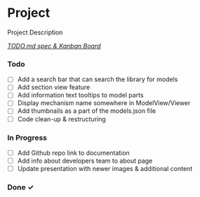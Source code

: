 # Project

Project Description

<em>[TODO.md spec & Kanban Board](https://bit.ly/3fCwKfM)</em>

### Todo

- [ ] Add a search bar that can search the library for models  
- [ ] Add section view feature  
- [ ] Add information text tooltips to model parts  
- [ ] Display mechanism name somewhere in ModelView/Viewer  
- [ ] Add thumbnails as a part of the models.json file  
- [ ] Code clean-up & restructuring  

### In Progress

- [ ] Add Github repo link to documentation  
- [ ] Add info about developers team to about page  
- [ ] Update presentation with newer images & additional content  

### Done ✓


